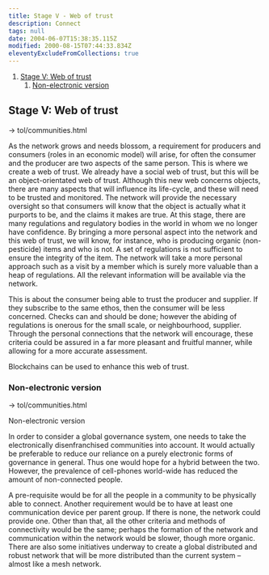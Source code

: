 ```yaml
---
title: Stage V - Web of trust
description: Connect
tags: null
date: 2004-06-07T15:38:35.115Z
modified: 2000-08-15T07:44:33.834Z
eleventyExcludeFromCollections: true
---
```


1. [Stage V: Web of trust](#stage-v-web-of-trust)
   1. [Non-electronic version](#non-electronic-version)

## Stage V: Web of trust

-> tol/communities.html

As the network grows and needs blossom, a requirement for producers and consumers (roles in an economic model) will arise, for often the consumer and the producer are two aspects of the same person. This is where we create a web of trust. We already have a social web of trust, but this will be an object-orientated web of trust. Although this new web concerns objects, there are many aspects that will influence its life-cycle, and these will need to be trusted and monitored. The network will provide the necessary oversight so that consumers will know that the object is actually what it purports to be, and the claims it makes are true. At this stage, there are many regulations and regulatory bodies in the world in whom we no longer have confidence. By bringing a more personal aspect into the network and this web of trust, we will know, for instance, who is producing organic (non-pesticide) items and who is not. A set of regulations is not sufficient to ensure the integrity of the item. The network will take a more personal approach such as a visit by a member which is surely more valuable than a heap of regulations. All the relevant information will be available via the network.

This is about the consumer being able to trust the producer and supplier. If they subscribe to the same ethos, then the consumer will be less concerned. Checks can and should be done; however the abiding of regulations is onerous for the small scale, or neighbourhood, supplier. Through the personal connections that the network will encourage, these criteria could be assured in a far more pleasant and fruitful manner, while allowing for a more accurate assessment.

Blockchains can be used to enhance this web of trust.

### Non-electronic version

-> tol/communities.html

Non-electronic version

In order to consider a global governance system, one needs to take the electronically disenfranchised communities into account. It would actually be preferable to reduce our reliance on a purely electronic forms of governance in general. Thus one would hope for a hybrid between the two. However, the prevalence of cell-phones world-wide has reduced the amount of non-connected people.

A pre-requisite would be for all the people in a community to be physically able to connect. Another requirement would be to have at least one communication device per parent group. If there is none, the network could provide one. Other than that, all the other criteria and methods of connectivity would be the same; perhaps the formation of the network and communication within the network would be slower, though more organic.
There are also some initiatives underway to create a global distributed and robust network that will be more distributed than the current system – almost like a mesh network.
